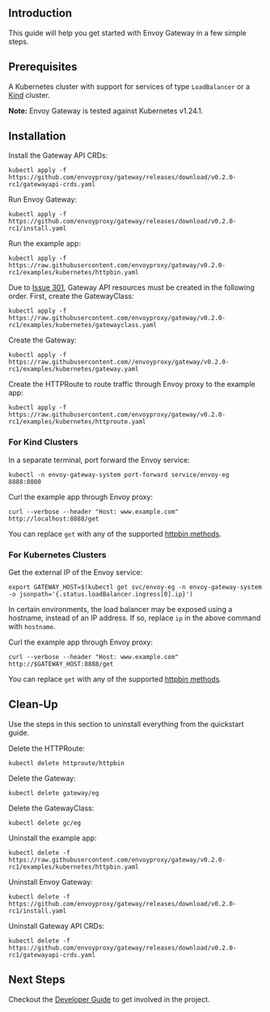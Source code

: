 ## Introduction
This guide will help you get started with Envoy Gateway in a few simple steps.

## Prerequisites
A Kubernetes cluster with support for services of type `LoadBalancer` or a [Kind][kind] cluster.

__Note:__ Envoy Gateway is tested against Kubernetes v1.24.1.

## Installation
Install the Gateway API CRDs:
```shell
kubectl apply -f https://github.com/envoyproxy/gateway/releases/download/v0.2.0-rc1/gatewayapi-crds.yaml
```

Run Envoy Gateway:
```shell
kubectl apply -f https://github.com/envoyproxy/gateway/releases/download/v0.2.0-rc1/install.yaml
```

Run the example app:
```shell
kubectl apply -f https://raw.githubusercontent.com/envoyproxy/gateway/v0.2.0-rc1/examples/kubernetes/httpbin.yaml
```

Due to [Issue 301][issue_301], Gateway API resources must be created in the following order. First, create the
GatewayClass:
```shell
kubectl apply -f https://raw.githubusercontent.com/envoyproxy/gateway/v0.2.0-rc1/examples/kubernetes/gatewayclass.yaml
```

Create the Gateway:
```shell
kubectl apply -f https://raw.githubusercontent.com//envoyproxy/gateway/v0.2.0-rc1/examples/kubernetes/gateway.yaml
```

Create the HTTPRoute to route traffic through Envoy proxy to the example app:
```shell
kubectl apply -f https://raw.githubusercontent.com/envoyproxy/gateway/v0.2.0-rc1/examples/kubernetes/httproute.yaml
```

### For Kind Clusters
In a separate terminal, port forward the Envoy service:
```shell
kubectl -n envoy-gateway-system port-forward service/envoy-eg 8888:8080
```

Curl the example app through Envoy proxy:
```shell
curl --verbose --header "Host: www.example.com" http://localhost:8888/get
```
You can replace `get` with any of the supported [httpbin methods][httpbin_methods].

### For Kubernetes Clusters
Get the external IP of the Envoy service:
```shell
export GATEWAY_HOST=$(kubectl get svc/envoy-eg -n envoy-gateway-system -o jsonpath='{.status.loadBalancer.ingress[0].ip}')
```

In certain environments, the load balancer may be exposed using a hostname, instead of an IP address. If so, replace
`ip` in the above command with `hostname`.

Curl the example app through Envoy proxy:
```shell
curl --verbose --header "Host: www.example.com" http://$GATEWAY_HOST:8888/get
```
You can replace `get` with any of the supported [httpbin methods][httpbin_methods].

## Clean-Up
Use the steps in this section to uninstall everything from the quickstart guide.

Delete the HTTPRoute:
```shell
kubectl delete httproute/httpbin
```

Delete the Gateway:
```shell
kubectl delete gateway/eg
```

Delete the GatewayClass:
```shell
kubectl delete gc/eg
```

Uninstall the example app:
```shell
kubectl delete -f https://raw.githubusercontent.com/envoyproxy/gateway/v0.2.0-rc1/examples/kubernetes/httpbin.yaml
```

Uninstall Envoy Gateway:
```shell
kubectl delete -f https://github.com/envoyproxy/gateway/releases/download/v0.2.0-rc1/install.yaml
```

Uninstall Gateway API CRDs:
```shell
kubectl delete -f https://github.com/envoyproxy/gateway/releases/download/v0.2.0-rc1/gatewayapi-crds.yaml
```

## Next Steps
Checkout the [Developer Guide](../../DEVELOPER.md) to get involved in the project.

[issue_301]: https://github.com/envoyproxy/gateway/issues/301
[kind]: https://kind.sigs.k8s.io/
[httpbin_methods]: https://httpbin.org/#/HTTP_Methods
